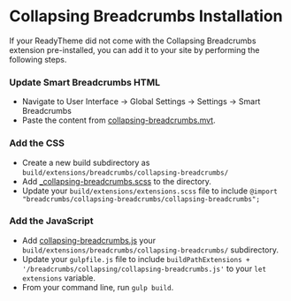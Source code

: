 # Collapsing Breadcrumbs Installation

If your ReadyTheme did not come with the Collapsing Breadcrumbs extension pre-installed, you can add it to your site by performing the following steps.

### Update Smart Breadcrumbs HTML
- Navigate to User Interface -> Global Settings -> Settings -> Smart Breadcrumbs
- Paste the content from [collapsing-breadcrumbs.mvt](collapsing-breadcrumbs.mvt).


### Add the CSS
- Create a new build subdirectory as `build/extensions/breadcrumbs/collapsing-breadcrumbs/`
- Add [_collapsing-breadcrumbs.scss](_collapsing-breadcrumbs.scss) to the directory.
- Update your `build/extensions/extensions.scss` file to include `@import "breadcrumbs/collapsing-breadcrumbs/collapsing-breadcrumbs";`


### Add the JavaScript
- Add [collapsing-breadcrumbs.js](collapsing-breadcrumbs.js) your `build/extensions/breadcrumbs/collapsing-breadcrumbs/` subdirectory.
- Update your `gulpfile.js` file to include `buildPathExtensions + '/breadcrumbs/collapsing/collapsing-breadcrumbs.js'` to your `let extensions` variable.
- From your command line, run `gulp build`.
